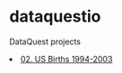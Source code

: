 # dataquestio
DataQuest projects
<li><a href="Project 2_US births.ipynb">02. US Births 1994-2003</a></li>
